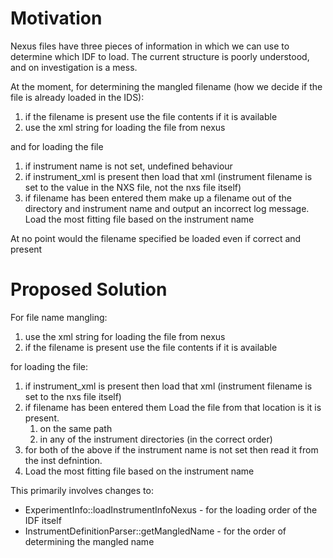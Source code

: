 Motivation
==========

Nexus files have three pieces of information in which we can use to determine which IDF to load.
The current structure is poorly understood, and on investigation is a mess.
 
At the moment, for determining the mangled filename (how we decide if the file is already loaded in the IDS):

  1. if the filename is present use the file contents if it is available
  1. use the xml string for loading the file from nexus

and for loading the file

  1. if instrument name is not set, undefined behaviour
  1. if instrument_xml is present then load that xml (instrument filename is set to the value in the NXS file, not the nxs file itself)
  1. if filename has been entered them make up a filename out of the directory and instrument name and output an incorrect log message.
    Load the most fitting file based on the instrument name

At no point would the filename specified be loaded even if correct and present

 
Proposed Solution
=================

For file name mangling:

  1.  use the xml string for loading the file from nexus
  1.  if the filename is present use the file contents if it is available

for loading the file:

  1. if instrument_xml is present then load that xml (instrument filename is set to the nxs file itself)
  1. if filename has been entered them Load the file from that location is it is present.
      1. on the same path
      1. in any of the instrument directories (in the correct order)
  1. for both of the above if the instrument name is not set then read it from the inst defnintion.
  1. Load the most fitting file based on the instrument name

 
 
This primarily involves changes to:

  * ExperimentInfo::loadInstrumentInfoNexus - for the loading order of the IDF itself
  * InstrumentDefinitionParser::getMangledName - for the order of determining the mangled name  
